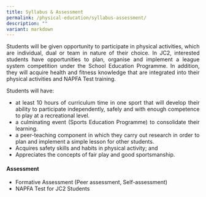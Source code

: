 ```yaml
---
title: Syllabus & Assessment
permalink: /physical-education/syllabus-assessment/
description: ""
variant: markdown
---
```

<div align="justify">
<p>Students will be given opportunity to participate in physical activities, which are individual, dual or team in nature of their choice. In JC2, interested students have opportunities to plan, organise and implement a league system competition under the School Education Programme. In addition, they will acquire health and fitness knowledge that are integrated into their physical activities and NAPFA Test training.
</p>

<p>Students will have:</p>
<ul>
	<li>at least 10 hours of curriculum time in one sport that will develop their ability to participate independently, safely and with enough competence to play at a recreational level.</li>
	<li> a culminating event (Sports Education Programme) to consolidate their learning.</li>
	<li>a peer-teaching component in which they carry out research in order to plan and implement a simple lesson for other students.</li>
	<li>Acquires safety skills and habits in physical activity; and</li>
	<li>Appreciates the concepts of fair play and good sportsmanship.</li></ul>

<h4><strong>Assessment</strong></h4>
<ul>
	<li> Formative Assessment (Peer assessment, Self-assessment)</li>
	<li>NAPFA Test for JC2 Students</li></ul></div>